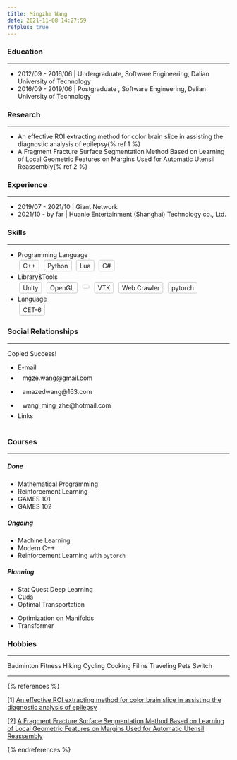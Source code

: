 ```yaml
---
title: Mingzhe Wang
date: 2021-11-08 14:27:59
refplus: true
---
```


### <i class="fa-solid fa-graduation-cap"></i> Education

***

<ul class="fa-ul">
  <li><span class="fa-li"><i class="fa-solid fa-fan fa-spin"></i></span>2012/09 - 2016/06 | Undergraduate, Software Engineering, Dalian University of Technology</li>
  <li><span class="fa-li"><i class="fa-solid fa-fan fa-spin"></i></span>2016/09 - 2019/06 | Postgraduate , Software Engineering, Dalian University of Technology</li>
</ul>

### <i class="fa-solid fa-dna "></i> Research

***

<ul class="fa-ul">
  <li><span class="fa-li"><i class="fa-solid fa-atom fa-spin"></i></span>An effective ROI extracting method for color brain slice in assisting the diagnostic analysis of epilepsy{% ref 1 %}</li>
  <li><span class="fa-li"><i class="fa-solid fa-atom fa-spin"></i></span>A Fragment Fracture Surface Segmentation Method Based on Learning of Local Geometric Features on Margins Used for Automatic Utensil Reassembly{% ref 2 %}</li>
</ul>

### <i class="fa-solid fa-city "></i> Experience

***

<ul class="fa-ul">
  <li><span class="fa-li"><i class="fa-solid fa-asterisk fa-spin"></i></span>2019/07 - 2021/10 | Giant Network</li>
  <li><span class="fa-li"><i class="fa-solid fa-asterisk fa-spin"></i></span>2021/10 - by far | Huanle Entertainment (Shanghai) Technology co., Ltd.</li>
</ul>

### <i class="fa-solid fa-gear fa-spin"></i></i> Skills

***

<ul class="fa-ul">
  <li><span class="fa-li"><i class="fa-solid fa-code"></i></span>Programming Language</li>
  <div>
    <span style="display: inline-block; margin: 0.25em; border: 1px solid silver; border-radius: 0.25em; padding: .25em 0.5em"><span class="iconfont icon-a-C"></span> C++</span>
    <span style="display: inline-block; margin: 0.25em; border: 1px solid silver; border-radius: 0.25em; padding: .25em 0.5em"><i class="fa-brands fa-python"></i> Python</span>
    <span style="display: inline-block; margin: 0.25em; border: 1px solid silver; border-radius: 0.25em; padding: .25em 0.5em">Lua</span>
    <span style="display: inline-block; margin: 0.25em; border: 1px solid silver; border-radius: 0.25em; padding: .25em 0.5em">C#</span>
  </div>
  <li><span class="fa-li"><i class="fa-solid fa-microchip"></i></span>Library&Tools</li>
  <div>
    <span style="display: inline-block; margin: 0.25em; border: 1px solid silver; border-radius: 0.25em; padding: .25em 0.5em"><i class="fa-brands fa-unity"></i> Unity</span>
    <span style="display: inline-block; margin: 0.25em; border: 1px solid silver; border-radius: 0.25em; padding: .25em 0.5em">OpenGL</span>
    <span style="display: inline-block; margin: 0.25em; border: 1px solid silver; border-radius: 0.25em; padding: .25em 0.5em"><i class="fa-brands fa-git"></i></span>
    <span style="display: inline-block; margin: 0.25em; border: 1px solid silver; border-radius: 0.25em; padding: .25em 0.5em">VTK</span>
    <span style="display: inline-block; margin: 0.25em; border: 1px solid silver; border-radius: 0.25em; padding: .25em 0.5em"><i class="fa-solid fa-spider"></i> Web Crawler</span>
    <span style="display: inline-block; margin: 0.25em; border: 1px solid silver; border-radius: 0.25em; padding: .25em 0.5em">pytorch</span>
  </div>
  <li><span class="fa-li"><i class="fa-solid fa-language"></i></span>Language</li>
  <div>
    <span style="display: inline-block; margin: 0.25em; border: 1px solid silver; border-radius: 0.25em; padding: .25em 0.5em">CET-6</span>
  </div>
</ul>

### <i class="fa-solid fa-share-nodes"></i> Social Relationships

***

<div class="position-fixed" style="z-index: 1130;right: 42.75%;bottom: 50%;">
  <div id="liveToast" class="toast hide" role="alert" aria-live="assertive" aria-atomic="true" data-delay="2000">
    <div class="toast-body text-white bg-success rounded-lg">
      Copied Success!
    </div>
  </div>
</div>

<ul class="fa-ul">
  <li><span class="fa-li"><i class="fa-solid fa-envelope"></i></span>E-mail</li>
  <div>
    <li><span style="display: inline-block; margin: 0.25em; border: 0px solid silver; border-radius: 0.25em; padding: .25em 0.5em">
      <a id="link-copy-1" data-toggle="tooltip" class="btn btn-outline-secondary btn-sm" data-clipboard-text="mgze.wang@gmail.com" title="Click to copy">
        <span class="iconfont icon-gmail"></span> mgze.wang@gmail.com
      </a>
    </span></li>
    <li><span style="display: inline-block; margin: 0.25em; border: 0px solid silver; border-radius: 0.25em; padding: .25em 0.5em">
      <a id="link-copy-2" data-toggle="tooltip" class="btn btn-outline-danger btn-sm" data-clipboard-text="amazedwang@163.com" title="Click to copy">
        <span class="iconfont icon-netease"></span> amazedwang@163.com
      </a>
    </span></li>
    <li><span style="display: inline-block; margin: 0.25em; border: 0px solid silver; border-radius: 0.25em; padding: .25em 0.5em">
      <a id="link-copy-3" data-toggle="tooltip" class="btn btn-outline-primary btn-sm" data-width="300px" data-clipboard-text="wang_ming_zhe@hotmail.com" title="Click to copy">
        <span class="iconfont icon-outlook"></span> wang_ming_zhe@hotmail.com
      </a>
    </span></li>
  </div>
  <li><span class="fa-li"><i class="fa-solid fa-link"></i></span>Links</li>
  <div>
    <span style="display: inline-block; margin: 0.25em; border: 0px solid silver; border-radius: 0.25em; padding: .25em 0.5em">
      <a href="https://github.com/SilhouettesForYou" data-toggle="tooltip" title="SilhouettesForYou"><i class="fa-brands fa-github"></i></a>
    </span>
    <span style="display: inline-block; margin: 0.25em; border: 0px solid silver; border-radius: 0.25em; padding: .25em 0.5em">
      <a href="https://www.bilibili.com/" data-toggle="tooltip" title="bilibili"><i class="fa-brands fa-bilibili"></i></a>
    </span>
    <span style="display: inline-block; margin: 0.25em; border: 0px solid silver; border-radius: 0.25em; padding: .25em 0.5em">
      <a href="https://www.zhihu.com/" data-toggle="tooltip" title="知乎"><i class="fa-brands fa-zhihu"></i></a>
    </span>
    <span style="display: inline-block; margin: 0.25em; border: 0px solid silver; border-radius: 0.25em; padding: .25em 0.5em">
      <a href="https://store.steampowered.com/" data-toggle="tooltip" title="Steam"><i class="fa-brands fa-steam"></i></a>
    </span>
    <span style="display: inline-block; margin: 0.25em; border: 0px solid silver; border-radius: 0.25em; padding: .25em 0.5em">
      <a href="https://www.yinxiang.com/" data-toggle="tooltip" title="Evernote"><i class="fa-brands fa-evernote"></i></a>
    </span>
    <span style="display: inline-block; margin: 0.25em; border: 0px solid silver; border-radius: 0.25em; padding: .25em 0.5em">
      <a href="https://www.douban.com/" data-toggle="tooltip" title="豆瓣"><span class="iconfont icon-douban"></span></a>
    </span>
    <span style="display: inline-block; margin: 0.25em; border: 0px solid silver; border-radius: 0.25em; padding: .25em 0.5em">
      <a href="https://colorhunt.co/" data-toggle="tooltip" title="Color Hunt"><span class="iconfont icon-color"></span></a>
    </span>
    <span style="display: inline-block; margin: 0.25em; border: 0px solid silver; border-radius: 0.25em; padding: .25em 0.5em">
      <a href="https://www.kdocs.cn/latest?from=docs" data-toggle="tooltip" title="WPS"><span class="iconfont icon-wps"></span></a>
    </span>
    <span style="display: inline-block; margin: 0.25em; border: 0px solid silver; border-radius: 0.25em; padding: .25em 0.5em">
      <a href="https://cppinsights.io/" data-toggle="tooltip" title="cpp insights"><span class="iconfont icon-insight"></span></a>
    </span>
    <span style="display: inline-block; margin: 0.25em; border: 0px solid silver; border-radius: 0.25em; padding: .25em 0.5em">
      <a href="https://compiler-explorer.com/" data-toggle="tooltip" title="compiler explorer"><span class="iconfont icon-compile"></span></a>
    </span>
    <span style="display: inline-block; margin: 0.25em; border: 0px solid silver; border-radius: 0.25em; padding: .25em 0.5em">
      <a href="https://www.pinterest.com/" data-toggle="tooltip" title="pinterest"><i class="fa-brands fa-pinterest"></i></a>
    </span>
    <span style="display: inline-block; margin: 0.25em; border: 0px solid silver; border-radius: 0.25em; padding: .25em 0.5em">
      <a href="https://www.wallpaperhub.app/" data-toggle="tooltip" title="wallpaperhub"><i class="fa-regular fa-image"></i></a>
    </span>
    <span style="display: inline-block; margin: 0.25em; border: 0px solid silver; border-radius: 0.25em; padding: .25em 0.5em">
      <a href="https://unsplash.com/" data-toggle="tooltip" title="unsplash"><i class="fa-brands fa-unsplash"></i></a>
    </span>
  </div>
</ul>

### <i class="fa-solid fa-landmark"></i> Courses

***

<div class="card-deck">
  <div class="card text-white bg-success mb-3">
    <!-- <i class="fa-solid fa-thumbtack"></i> -->
    <div class="card-body">
      <h5 class="card-title">Done</h5>
      <ul class="fa-ul">
        <li><span class="fa-li"><i class="fa-solid fa-circle-check"></i></span>Mathematical Programming</li>
        <li><span class="fa-li"><i class="fa-solid fa-circle-check"></i></span>Reinforcement Learning</li>
        <li><span class="fa-li"><i class="fa-solid fa-circle-check"></i></span>GAMES 101</li>
        <li><span class="fa-li"><i class="fa-solid fa-circle-check"></i></span>GAMES 102</li>
      </ul>
    </div>
  </div>
  <div class="card text-white bg-primary mb-3">
    <!-- <i class="fa-solid fa-thumbtack"></i> -->
    <div class="card-body">
      <h5 class="card-title">Ongoing</h5>
      <ul class="fa-ul">
        <li><span class="fa-li"><i class="fa-inverse fa-solid  fa-heart fa-beat fa-2xs"></i></span>Machine Learning</li>
        <li><span class="fa-li"><i class="fa-inverse fa-solid  fa-heart fa-beat fa-2xs"></i></span>Modern C++</li>
        <li><span class="fa-li"><i class="fa-inverse fa-solid  fa-heart fa-beat fa-2xs"></i></span>Reinforcement Learning with <code>pytorch</code></li>
      </ul>
    </div>
  </div>
</div>

<div class="card text-white bg-dark bg- mb-3">
  <!-- <i class="fa-solid fa-thumbtack"></i> -->
    <div class="card-body">
      <h5 class="card-title">Planning</h5>
      <div class="container">
        <div class="row">
            <div class="col">
              <ul class="fa-ul">
                <li><span class="fa-li"><i class="fa-regular fa-square"></i></span>Stat Quest Deep Learning</li>
                <li><span class="fa-li"><i class="fa-regular fa-square"></i></span>Cuda</li>
                <li><span class="fa-li"><i class="fa-regular fa-square"></i></span>Optimal Transportation</li>
              </ul>
            </div>
            <div class="col">
              <ul class="fa-ul">
                <li><span class="fa-li"><i class="fa-regular fa-square"></i></span>Optimization on Manifolds</li>
                <li><span class="fa-li"><i class="fa-regular fa-square"></i></span>Transformer</li>
              </ul>
            </div>
        </div>
      </div>
    </div>
</div>

### <i class="fa-regular fa-face-grin-stars"></i> Hobbies

***

<div class="fa-1x">
  <i><span class="iconfont icon-a-07"></span></i>Badminton
  <i class="fa-inverse fa-solid  fa-heart fa-beat fa-2xs" style="color:Tomato"></i>
  <i class="fa-solid fa-minus fa-rotate-90"></i>
  <i class="fa-solid fa-dumbbell"></i>Fitness
  <i class="fa-inverse fa-solid  fa-heart fa-beat fa-2xs" style="color:Tomato"></i>
  <i class="fa-solid fa-minus fa-rotate-90"></i>
  <i class="fa-solid fa-person-hiking"></i>Hiking
  <i class="fa-solid fa-minus fa-rotate-90"></i>
  <i class="fa-solid fa-person-biking"></i>Cycling
  <i class="fa-inverse fa-solid  fa-heart fa-beat fa-2xs" style="color:Tomato"></i>
  <i class="fa-solid fa-minus fa-rotate-90"></i>
  <i class="fa-solid fa-kitchen-set"></i>Cooking
  <i class="fa-solid fa-minus fa-rotate-90"></i>
  <i class="fa-solid fa-film"></i>Films
  <i class="fa-solid fa-minus fa-rotate-90"></i>
  <i class="fa-solid fa-plane-departure"></i>Traveling
  <i class="fa-solid fa-minus fa-rotate-90"></i>
  <i class="fa-solid fa-cat"></i>Pets
  <i class="fa-solid fa-minus fa-rotate-90"></i>
  <i><span class="iconfont icon-nintendo-switch"></span></i>Switch
</div>

***

{% references %}

[1] <a href="https://dl.acm.org/doi/10.1145/3340037.3340041">An effective ROI extracting method for color brain slice in assisting the diagnostic analysis of epilepsy</a>

[2] <a href="https://www.sciencedirect.com/science/article/abs/pii/S0010448520301561">A Fragment Fracture Surface Segmentation Method Based on Learning of Local Geometric Features on Margins Used for Automatic Utensil Reassembly</a>

{% endreferences %}
